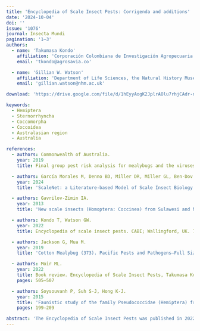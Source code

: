 ```yaml
---
title: 'Encyclopedia of Scale Insect Pests: Corrigenda and additions'
date: '2024-10-04'
doi: ''
issue: '1076'
journal: Insecta Mundi
pagination: '1–3'
authors:
  - name: 'Takumasa Kondo'
    affiliation: 'Corporación Colombiana de Investigación Agropecuaria (Agrosavia), Centro de Investigación Palmira, Calle 23, Carrera 37, Continuo al Penal, Palmira, Valle, Colombia'
    email: 'tkondo@agrosavia.co'

  - name: 'Gillian W. Watson'
    affiliation: 'Department of Life Sciences, the Natural History Museum, Cromwell Road, London SW7 5BD, UK.'
    email: 'gillian.watson@nhm.ac.uk'

download: 'https://drive.google.com/file/d/1hEyyAogK2JplrAOlu7rhjCAdr-nx4m1A/view?usp=sharing'

keywords:
  - Hemiptera
  - Sternorrhyncha
  - Coccomorpha
  - Coccoidea
  - Australasian region
  - Australia

references:
  - authors: Commonwealth of Australia.
    year: 2019
    title: Final group pest risk analysis for mealybugs and the viruses they transmit on fresh fruit, vegetable, cut-flower and foliage imports. Available at https://www.agriculture.gov.au/sites/default/files/sitecollectiondocuments/biosecurity/risk-analysis/group-pest/final-report-mealybugs-and-viruses.pdf (Last accessed July 2024.)'

  - authors: García Morales M, Denno BD, Miller DR, Miller GL, Ben-Dov Y, Hardy NB.
    year: 2024
    title: 'ScaleNet: a Literature-based Model of Scale Insect Biology and Systematics. Available at http://scalenet.info (Last accessed July 2024.)'

  - authors: Gavrilov-Zimin IA.
    year: 2013
    title: 'New scale insects (Homoptera: Coccinea) from Sulawesi and New Guinea, with some other additions to the Indonesian fauna. Tropical Zoology 26(2): 64–86. https://doi.org/10.1080/03946975.2013.807570'

  - authors: Kondo T, Watson GW.
    year: 2022
    title: Encyclopedia of scale insect pests. CABI; Wallingford, UK. 720 p. Available at https://www.cabidigitallibrary.org/doi/10.1079/9781800620643.0005 (Last accessed July 2024.)'

  - authors: Jackson G, Mua M.
    year: 2019
    title: 'Cotton Mealybug (373). Pacific Pests and Pathogens—Full Size Fact Sheets. Available at https:// apps.lucidcentral.org/ppp/text/web_full/entities/cotton_mealybug_373.htm (Last accessed July 2024.)'

  - authors: Moir ML.
    year: 2022
    title: Book review. Encyclopedia of Scale Insect Pests, Takumasa Kondo and Gillian W. Watson (Eds). 2022. Austral Entomology 61(4)
    pages: 505‒507

  - authors: Soysouvanh P, Suh S-J, Hong K-J.
    year: 2015
    title: 'Faunistic study of the family Pseudococcidae (Hemiptera) from Cambodia and Laos. Korean Journal of Applied Entomology 54(3)'
    pages: 199‒209

abstract: 'The Encyclopedia of Scale Insect Pests was published in 2022 by CABI Publishing. Some errors and omissions in Chapter 2, Table 2 have been brought to the attention of the Encyclopedia editors; since some of them have plant quarantine implications, they are corrected in this article.'
---
```

